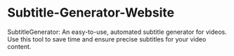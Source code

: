 # Subtitle-Generator-Website
SubtitleGenerator: An easy-to-use, automated subtitle generator for videos. Use this tool to save time and ensure precise subtitles for your video content.
